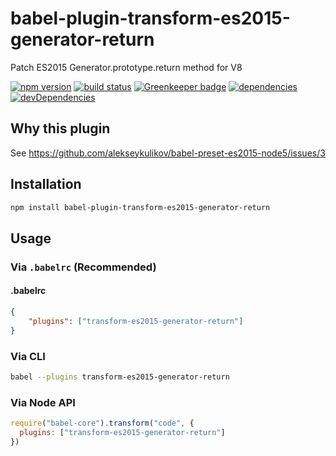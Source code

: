 # babel-plugin-transform-es2015-generator-return

Patch ES2015 Generator.prototype.return method for V8


[![npm version](https://badge.fury.io/js/babel-plugin-transform-es2015-generator-return.svg)](https://badge.fury.io/js/babel-plugin-transform-es2015-generator-return)
[![build status](https://api.travis-ci.org/hax/babel-plugin-transform-es2015-generator-return.svg?branch=master)](https://travis-ci.org/hax/babel-plugin-transform-es2015-generator-return)
[![Greenkeeper badge](https://badges.greenkeeper.io/hax/babel-plugin-transform-es2015-generator-return.svg)](https://greenkeeper.io/)
[![dependencies](https://david-dm.org/hax/babel-plugin-transform-es2015-generator-return.svg)](https://david-dm.org/hax/babel-plugin-transform-es2015-generator-return)
[![devDependencies](https://img.shields.io/david/dev/hax/babel-plugin-transform-es2015-generator-return.svg)](https://david-dm.org/hax/babel-plugin-transform-es2015-generator-return?type=dev)

## Why this plugin

See https://github.com/alekseykulikov/babel-preset-es2015-node5/issues/3


## Installation
```sh
npm install babel-plugin-transform-es2015-generator-return
```

## Usage

### Via `.babelrc` (Recommended)
#### .babelrc
```json
{
	"plugins": ["transform-es2015-generator-return"]
}
```

### Via CLI
```sh
babel --plugins transform-es2015-generator-return
```

### Via Node API
```js
require("babel-core").transform("code", {
  plugins: ["transform-es2015-generator-return"]
})
```
